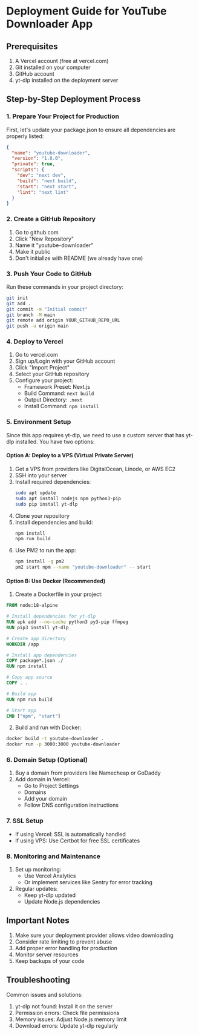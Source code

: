 # Deployment Guide for YouTube Downloader App

## Prerequisites
1. A Vercel account (free at vercel.com)
2. Git installed on your computer
3. GitHub account
4. yt-dlp installed on the deployment server

## Step-by-Step Deployment Process

### 1. Prepare Your Project for Production

First, let's update your package.json to ensure all dependencies are properly listed:
```json
{
  "name": "youtube-downloader",
  "version": "1.0.0",
  "private": true,
  "scripts": {
    "dev": "next dev",
    "build": "next build",
    "start": "next start",
    "lint": "next lint"
  }
}
```

### 2. Create a GitHub Repository
1. Go to github.com
2. Click "New Repository"
3. Name it "youtube-downloader"
4. Make it public
5. Don't initialize with README (we already have one)

### 3. Push Your Code to GitHub
Run these commands in your project directory:
```bash
git init
git add .
git commit -m "Initial commit"
git branch -M main
git remote add origin YOUR_GITHUB_REPO_URL
git push -u origin main
```

### 4. Deploy to Vercel
1. Go to vercel.com
2. Sign up/Login with your GitHub account
3. Click "Import Project"
4. Select your GitHub repository
5. Configure your project:
   - Framework Preset: Next.js
   - Build Command: `next build`
   - Output Directory: `.next`
   - Install Command: `npm install`

### 5. Environment Setup
Since this app requires yt-dlp, we need to use a custom server that has yt-dlp installed. You have two options:

#### Option A: Deploy to a VPS (Virtual Private Server)
1. Get a VPS from providers like DigitalOcean, Linode, or AWS EC2
2. SSH into your server
3. Install required dependencies:
   ```bash
   sudo apt update
   sudo apt install nodejs npm python3-pip
   sudo pip install yt-dlp
   ```
4. Clone your repository
5. Install dependencies and build:
   ```bash
   npm install
   npm run build
   ```
6. Use PM2 to run the app:
   ```bash
   npm install -g pm2
   pm2 start npm --name "youtube-downloader" -- start
   ```

#### Option B: Use Docker (Recommended)
1. Create a Dockerfile in your project:
```dockerfile
FROM node:18-alpine

# Install dependencies for yt-dlp
RUN apk add --no-cache python3 py3-pip ffmpeg
RUN pip3 install yt-dlp

# Create app directory
WORKDIR /app

# Install app dependencies
COPY package*.json ./
RUN npm install

# Copy app source
COPY . .

# Build app
RUN npm run build

# Start app
CMD ["npm", "start"]
```

2. Build and run with Docker:
```bash
docker build -t youtube-downloader .
docker run -p 3000:3000 youtube-downloader
```

### 6. Domain Setup (Optional)
1. Buy a domain from providers like Namecheap or GoDaddy
2. Add domain in Vercel:
   - Go to Project Settings
   - Domains
   - Add your domain
   - Follow DNS configuration instructions

### 7. SSL Setup
- If using Vercel: SSL is automatically handled
- If using VPS: Use Certbot for free SSL certificates

### 8. Monitoring and Maintenance
1. Set up monitoring:
   - Use Vercel Analytics
   - Or implement services like Sentry for error tracking
2. Regular updates:
   - Keep yt-dlp updated
   - Update Node.js dependencies

## Important Notes
1. Make sure your deployment provider allows video downloading
2. Consider rate limiting to prevent abuse
3. Add proper error handling for production
4. Monitor server resources
5. Keep backups of your code

## Troubleshooting
Common issues and solutions:
1. yt-dlp not found: Install it on the server
2. Permission errors: Check file permissions
3. Memory issues: Adjust Node.js memory limit
4. Download errors: Update yt-dlp regularly
